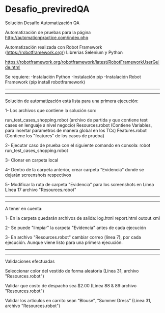 # Desafio_previredQA
Solución Desafío Automatización QA

Automatización de pruebas para la página http://automationpractice.com/index.php

Automatización realizada con Robot Framework (https://robotframework.org/) Librerías Selenium y Python

https://robotframework.org/robotframework/latest/RobotFrameworkUserGuide.html

Se requiere:
-Instalación Python
-Instalación pip
-Instalación Robot Framework (pip install robotframework)

-----------------------------------------------------------------------------------------------------
-----------------------------------------------------------------------------------------------------

Solución de automatización está lista para una primera ejecución:

1- Los archivos que contiene la solución son:
	
run_test_cases_shopping.robot (archivo de partida y que contiene test cases en lenguaje a nivel negocio)
Resources.robot (Contiene Variables, para insertar parametros de manera global en los TCs)
Features.robot	(Contiene los "features" de los casos de prueba)

2- Ejecutar caso de prueba con el siguiente comando en consola:
	robot run_test_cases_shopping.robot
	
3- Clonar en carpeta local 

4- Dentro de la carpeta anterior, crear carpeta "Evidencia" donde se dejarán screenshots respectivos

5- Modificar la ruta de carpeta "Evidencia" para los screenshots en Línea Línea 17 archivo "Resources.robot"

-----------------------------------------------------------------------------------------------------
-----------------------------------------------------------------------------------------------------

A tener en cuenta:

1- En la carpeta quedarán archivos de salida:
	log.html
	report.html
	outout.xml

2- Se puede "limpiar" la carpeta "Evidencia" antes de cada ejecución

3- En archivo "Resources.robot" cambiar correo (línea 7), por cada ejecución. Aunque viene listo para una primera ejecución.


-----------------------------------------------------------------------------------------------------
-----------------------------------------------------------------------------------------------------
Validaciones efectuadas

Seleccionar color del vestido de forma aleatoria (Línea 31, archivo "Resources.robot")

Validar que costo de despacho sea $2.00 (Línea 88 & 89 archivo "Resources.robot")

Validar los artículos en carrito sean “Blouse”, “Summer Dress” (Línea 31, archivo "Resources.robot")
